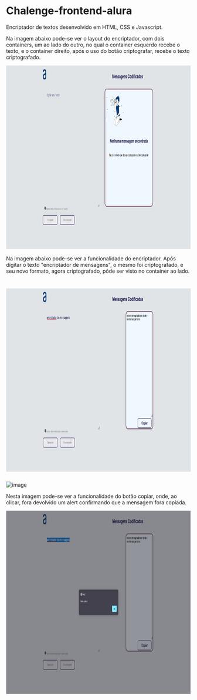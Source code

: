 # Chalenge-frontend-alura
Encriptador de textos desenvolvido em HTML, CSS e Javascript.

Na imagem abaixo pode-se ver o layout do encriptador, com dois containers, um ao lado do outro, no qual o container esquerdo recebe o texto, e o container direito, após o uso do botão criptografar, recebe o texto criptografado.

<img src="https://github.com/biancadizio/Chalenge-frontend-alura/blob/master/img/page1.png?raw=true" height="500" width="1100">

Na imagem abaixo pode-se ver a funcionalidade do encriptador. Após digitar o texto "encriptador de mensagens", o mesmo foi criptografado, e seu novo formato, agora criptografado, pôde ser visto no container ao lado.

# <img src="https://github.com/biancadizio/Chalenge-frontend-alura/blob/master/img/page2.png?raw=true" height="500" width="1100">

![image](https://github.com/biancadizio/Chalenge-frontend-alura/assets/88462534/4a714514-3e03-470c-8120-903574efb7b4)


Nesta imagem pode-se ver a funcionalidade do botão copiar, onde, ao clicar, fora devolvido um alert confirmando que a mensagem fora copiada.

<img src="https://github.com/biancadizio/Chalenge-frontend-alura/blob/master/img/page3.png?raw=true" height="500" width="1100">
